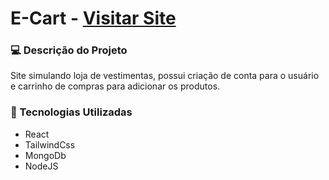 <h1>E-Cart - <a href="https://e-cart-murex.vercel.app/" target="_blank">Visitar Site</a> </h1>

### :computer: Descrição do Projeto
<p> Site simulando loja de vestimentas, possui criação de conta para o usuário e carrinho de compras para adicionar os produtos.</p>

### :wrench: Tecnologias Utilizadas
<ul>
  <li>React</li>
  <li>TailwindCss</li>
  <li>MongoDb</li>
  <li>NodeJS</li>
</ul>
